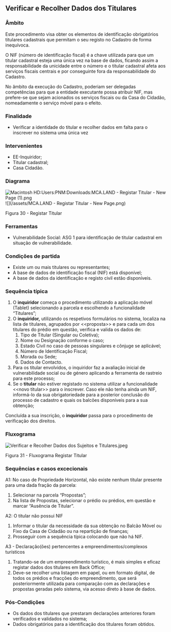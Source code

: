 ## Verificar e Recolher Dados dos Titulares

### Âmbito

Este procedimento visa obter os elementos de identificação obrigatórios titulares cadastrais que permitam o seu registo no Cadastro de forma inequívoca.

O NIF \(número de identificação fiscal\) é a chave utilizada para que um titular cadastral esteja uma única vez na base de dados, ficando assim a responsabilidade da unicidade entre o número e o titular cadastral afeta aos serviços fiscais centrais e por conseguinte fora da responsabilidade do Cadastro.

No âmbito da execução do Cadastro, poderiam ser delegadas competências para que a entidade executante possa atribuir NIF, mas prefere-se que sejam acionados os serviços fiscais ou da Casa do Cidadão, nomeadamente o serviço móvel para o efeito.

### Finalidade

* Verificar a identidade do titular e recolher dados em falta para o inscrever no sistema uma única vez

### Intervenientes

* EE-Inquiridor;
* Titular cadastral;
* Casa Cidadão.

### Diagrama

![Macintosh HD:Users:PNM:Downloads:MCA.LAND - Registar Titular - New Page \(1\).png](../assets/macintosh_hduserspnmdownloadsmc.png)![](/assets/MCA.LAND - Registar Titular - New Page.png)

Figura 30 - Registar Titular

### Ferramentas

* Vulnerabilidade Social: ASG 1 para identificação de titular cadastral em situação de vulnerabilidade.

### Condições de partida

* Existe um ou mais titulares ou representantes;
* A base de dados de identificação fiscal \(NIF\) está disponível;
* A base de dados da identificação e registo civil estão disponíveis.

### Sequência típica

1. O **inquiridor** começa o procedimento utilizando a aplicação móvel \(Tablet\) selecionando a parcela e escolhendo a funcionalidade “Titulares”;
2. O **inquiridor,** utilizando os respetivos formulários no sistema, localiza na lista de titulares, agrupados por &lt;&lt;proposta&gt;&gt; e para cada um dos titulares do prédio em questão, verifica e valida os dados de:
   1. Tipo de Titular \(Singular ou Coletiva\);
   2. Nome ou Designação conforme o caso;
   3. Estado Civil no caso de pessoas singulares e cônjuge se aplicável;
   4. Número de Identificação Fiscal;
   5. Morada ou Sede;
   6. Dados de Contacto.
3. Para os titular envolvidos, o inquiridor faz a avaliação inicial de vulnerabilidade social ou de género aplicando a ferramenta de rastreio para este processo;
4. Se o **titular** não estiver registado no sistema utilizar a funcionalidade &lt;&lt;novo titular&gt;&gt; para o inscrever. Caso ele não tenha ainda um NIF, informá-lo da sua obrigatoriedade para a posterior conclusão do processo de cadastro e quais os balcões disponíveis para a sua obtenção;

Concluída a sua inscrição, o **inquiridor** passa para o procedimento de verificação dos direitos.

### Fluxograma

![Verificar e Recolher Dados dos Sujeitos e Titulares.jpeg](../assets/verificar_e_recolher_dados_dos_suje.jpeg)

Figura 31 - Fluxograma Registar Titular

### Sequências e casos excecionais

A1: No caso de Propriedade Horizontal, não existe nenhum titular presente para uma dada fração da parcela:

1. Selecionar na parcela “Propostas”;
2. Na lista de Propostas, selecionar o prédio ou prédios, em questão e marcar “Ausência de Titular”.

A2: O titular não possui NIF

1. Informar o titular da necessidade da sua obtenção no Balcão Móvel ou Fixo da Casa de Cidadão ou na repartição de finanças;
2. Prosseguir com a sequência típica colocando que não há NIF.

A3 - Declaração\(ões\) pertencentes a empreendimentos/complexos turísticos

1. Tratando-se de um empreendimento turístico, é mais simples e eficaz registar dados dos titulares em Back Office;
2. Deve-se recolher uma listagem em papel, ou em formato digital, de todos os prédios e fracções do empreendimento, que será posteriormente utilizada para comparação com as declarações e propostas geradas pelo sistema, via acesso direto à base de dados.

### Pós-Condições

* Os dados dos titulares que prestaram declarações anteriores foram verificados e validados no sistema;
* Dados obrigatórios para a identificação dos titulares foram obtidos.



